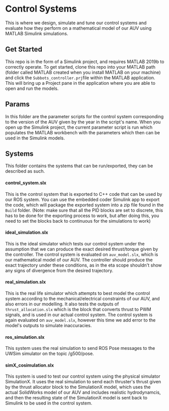 
# Control Systems

This is where we design, simulate and tune our control systems and evaluate how they perform on a mathematical model of our AUV using MATLAB Simulink simulations. 

## Get Started
This repo is in the form of a Simulink project, and requires MATLAB 2019b to correctly operate. To get started, clone this repo into your MATLAB path (folder called MATLAB created when you install MATLAB on your machine) and click the `Subbots_controller.prj`file within the MATLAB application. This will bring up a Project pane in the application where you are able to open and run the models.

## Params
In this folder are the parameter scripts for the control system corresponding to the version of the AUV given by the year in the script's name. When you open up the Simulink project, the current parameter script is run which populates the MATLAB workbench with the parameters which then can be used in the Simulink models.

## Systems
This folder contains the systems that can be run/exported, they can be described as such.
#### control_system.slx
This is the control system that is exported to C++ code that can be used by our ROS system. You can use the embedded coder Simulink app to export the code, which will package the exported system into a zip file found in the `Build` folder. (Note: make sure that all the PID blocks are set to discrete, this has to be done for the exporting process to work, but after doing this, you need to set the blocks back to continuous for the simulations to work)

#### ideal_simulation.slx
This is the ideal simulator which tests our control system under the assumption that we can produce the exact desired thrust/torque given by the controller. The control system is evaluated on `auv_model.slx`, which is our mathematical model of our AUV. The controller should produce the exact trajectory under these conditions, as in the eta scope shouldn't show any signs of divergence from the desired trajectory.

#### real_simulation.slx
This is the real life simulator which attempts to best model the control system according to the mechanical/electrical constraints of our AUV, and also errors in our modelling. It also tests the outputs of `thrust_allocation.slx` which is the block that converts thrust to PWM signals, and is used in our actual control system. The control system is again evaluated on `auv_model.slx`, however this time we add error to the model's outputs to simulate inaccuracies.

#### ros_simulation.slx
This system uses the real simulation to send ROS Pose messages to the UWSim simulator on the topic /g500/pose.

#### simX_cosimulation.slx
This system is used to test our control system using the physical simulator SimulationX. It uses the real simulation to send each thruster's thrust given by the thrust allocator block to the SimulationX model, which uses the actual SolidWorks model of our AUV and includes realistic hydrodynamcis, and then the resulting state of the SimulationX model is sent back to Simulink to be used in the control system. 
